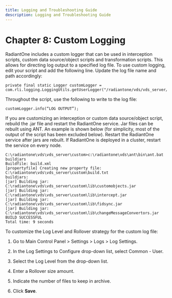 ```yaml
---
title: Logging and Troubleshooting Guide
description: Logging and Troubleshooting Guide
---
```


# Chapter 8: Custom Logging

RadiantOne includes a custom logger that can be used in interception scripts, custom data source/object scripts and transformation scripts. This allows for directing log output to a specified log file. To use custom logging, edit your script and add the following line. Update the log file name and path accordingly:

```
private final static Logger customLogger = com.rli.logging.LoggingUtils.getUserLogger("/radiantone/vds/vds_server/logs/myCustomLog.log");
```

Throughout the script, use the following to write to the log file: 

```
customLogger.info(“LOG OUTPUT”); 
```

If you are customizing an interception or custom data source/object script, rebuild the .jar file and restart the RadiantOne service. Jar files can be rebuilt using ANT. An example is shown below (for simplicity, most of the output of the script has been excluded below). Restart the RadiantOne service after jars are rebuilt. If RadiantOne is deployed in a cluster, restart the service on every node.

```
C:\radiantone\vds\vds_server\custom>c:\radiantone\vds\ant\bin\ant.bat buildjars 
Buildfile: build.xml 
[propertyfile] Creating new property file: C:\radiantone\vds\vds_server\custom\build.txt 
buildjars: 
[jar] Building jar: C:\radiantone\vds\vds_server\custom\lib\customobjects.jar
[jar] Building jar: C:\radiantone\vds\vds_server\custom\lib\intercept.jar 
[jar] Building jar: C:\radiantone\vds\vds_server\custom\lib\fidsync.jar 
[jar] Building jar: C:\radiantone\vds\vds_server\custom\lib\changeMessageConvertors.jar 
BUILD SUCCESSFUL 
Total time: 9 seconds
```

To customize the Log Level and Rollover strategy for the custom log file:

1.	Go to Main Control Panel > Settings > Logs > Log Settings.

2.	In the Log Settings to Configure drop-down list, select Common - User.

3.	Select the Log Level from the drop-down list.

4.	Enter a Rollover size amount.

5.	Indicate the number of files to keep in archive.

6.	Click **Save**.



